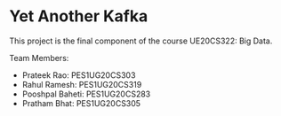 # Yet Another Kafka

This project is the final component of the course UE20CS322: Big Data.

Team Members:

* Prateek Rao: PES1UG20CS303
* Rahul Ramesh: PES1UG20CS319
* Pooshpal Baheti: PES1UG20CS283
* Pratham Bhat: PES1UG20CS305

